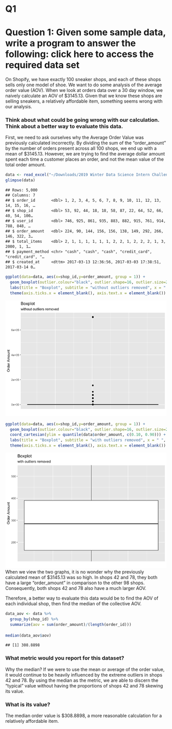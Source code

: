 Q1
================

# Question 1: Given some sample data, write a program to answer the following: click here to access the required data set

On Shopify, we have exactly 100 sneaker shops, and each of these shops
sells only one model of shoe. We want to do some analysis of the average
order value (AOV). When we look at orders data over a 30 day window, we
naively calculate an AOV of $3145.13. Given that we know these shops are
selling sneakers, a relatively affordable item, something seems wrong
with our analysis.

### Think about what could be going wrong with our calculation. Think about a better way to evaluate this data.

First, we need to ask ourselves why the Average Order Value was
previously calculated incorrectly. By dividing the sum of the
“order_amount” by the number of orders present across all 100 shops, we
end up with a mean of $3145.13. However, we are trying to find the
average dollar amount spent each time a customer places an order, and
not the mean value of the total order amount.

``` r
data <- read_excel("~/Downloads/2019 Winter Data Science Intern Challenge Data Set.xlsx")
glimpse(data) 
```

    ## Rows: 5,000
    ## Columns: 7
    ## $ order_id       <dbl> 1, 2, 3, 4, 5, 6, 7, 8, 9, 10, 11, 12, 13, 14, 15, 16, …
    ## $ shop_id        <dbl> 53, 92, 44, 18, 18, 58, 87, 22, 64, 52, 66, 40, 54, 100…
    ## $ user_id        <dbl> 746, 925, 861, 935, 883, 882, 915, 761, 914, 788, 848, …
    ## $ order_amount   <dbl> 224, 90, 144, 156, 156, 138, 149, 292, 266, 146, 322, 3…
    ## $ total_items    <dbl> 2, 1, 1, 1, 1, 1, 1, 2, 2, 1, 2, 2, 2, 1, 3, 2000, 1, 1…
    ## $ payment_method <chr> "cash", "cash", "cash", "credit_card", "credit_card", "…
    ## $ created_at     <dttm> 2017-03-13 12:36:56, 2017-03-03 17:38:51, 2017-03-14 0…

``` r
ggplot(data=data, aes(x=shop_id,y=order_amount, group = 1)) +
  geom_boxplot(outlier.colour="black", outlier.shape=16, outlier.size=2, notch=FALSE) +
  labs(title = "Boxplot", subtitle = "without outliers removed", x = " ", y = "Order Amount") +
  theme(axis.ticks.x = element_blank(), axis.text.x = element_blank())
```

![](q1_files/figure-gfm/unnamed-chunk-3-1.png)<!-- -->

``` r
ggplot(data=data, aes(x=shop_id,y=order_amount, group = 1)) +
  geom_boxplot(outlier.colour="black", outlier.shape=16, outlier.size=2, notch=FALSE) +
  coord_cartesian(ylim = quantile(data$order_amount, c(0.10, 0.90))) +
  labs(title = "Boxplot", subtitle = "with outliers removed", x = " ", y = "Order Amount") +
  theme(axis.ticks.x = element_blank(), axis.text.x = element_blank())
```

![](q1_files/figure-gfm/unnamed-chunk-3-2.png)<!-- --> When we view the
two graphs, it is no wonder why the previously calculated mean of
$3145.13 was so high. In shops 42 and 78, they both have a large
“order_amount” in comparison to the other 98 shops. Consequently, both
shops 42 and 78 also have a much larger AOV.

Therefore, a better way to evaluate this data would be to find the AOV
of each individual shop, then find the median of the collective AOV.

``` r
data_aov <- data %>%
  group_by(shop_id) %>%
  summarize(aov = sum(order_amount)/(length(order_id)))

median(data_aov$aov)
```

    ## [1] 308.8898

### What metric would you report for this dataset?

Why the median? If we were to use the mean or average of the order
value, it would continue to be heavily influenced by the extreme
outliers in shops 42 and 78. By using the median as the metric, we are
able to discern the “typical” value without having the proportions of
shops 42 and 78 skewing its value.

### What is its value?

The median order value is $308.8898, a more reasonable calculation for a
relatively affordable item.
